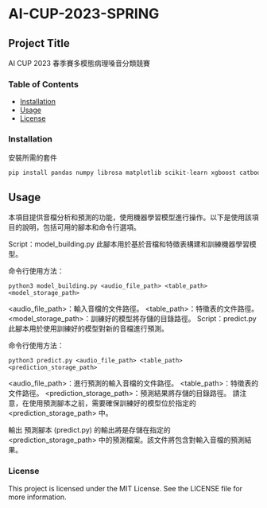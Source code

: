 # AI-CUP-2023-SPRING

## Project Title

AI CUP 2023 春季賽多模態病理嗓音分類競賽

### Table of Contents
- [Installation](#installation)
- [Usage](#usage)
- [License](#license)

### Installation

安裝所需的套件

```bash
pip install pandas numpy librosa matplotlib scikit-learn xgboost catboost lightgbm
```

## Usage

本項目提供音檔分析和預測的功能，使用機器學習模型進行操作。以下是使用該項目的說明，包括可用的腳本和命令行選項。

Script：model_building.py
此腳本用於基於音檔和特徵表構建和訓練機器學習模型。

命令行使用方法：

```python3
python3 model_building.py <audio_file_path> <table_path> <model_storage_path>
```
<audio_file_path>：輸入音檔的文件路徑。
<table_path>：特徵表的文件路徑。
<model_storage_path>：訓練好的模型將存儲的目錄路徑。
Script：predict.py
此腳本用於使用訓練好的模型對新的音檔進行預測。

命令行使用方法：

```python3
python3 predict.py <audio_file_path> <table_path> <prediction_storage_path>
```
<audio_file_path>：進行預測的輸入音檔的文件路徑。
<table_path>：特徵表的文件路徑。
<prediction_storage_path>：預測結果將存儲的目錄路徑。
請注意，在使用預測腳本之前，需要確保訓練好的模型位於指定的 <prediction_storage_path> 中。

輸出
預測腳本 (predict.py) 的輸出將是存儲在指定的 <prediction_storage_path> 中的預測檔案。該文件將包含對輸入音檔的預測結果。


### License

This project is licensed under the MIT License. See the LICENSE file for more information.

